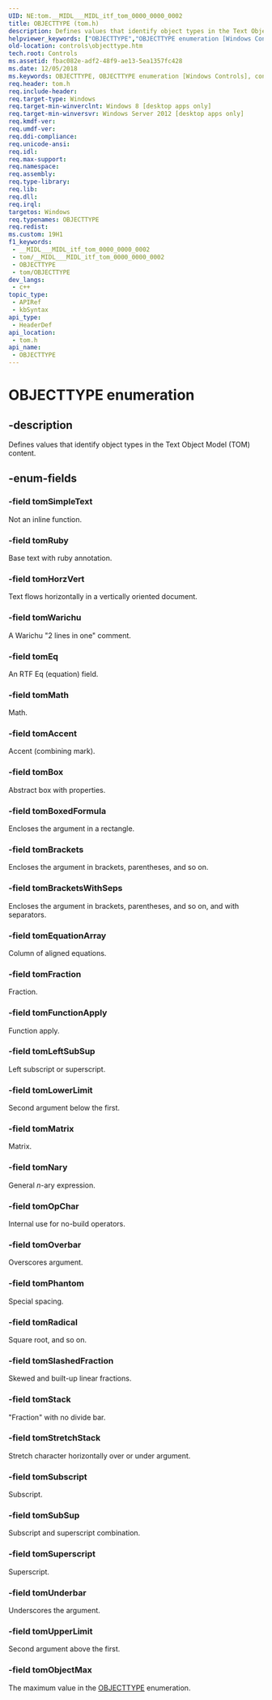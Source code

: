 ```yaml
---
UID: NE:tom.__MIDL___MIDL_itf_tom_0000_0000_0002
title: OBJECTTYPE (tom.h)
description: Defines values that identify object types in the Text Object Model (TOM)  content.
helpviewer_keywords: ["OBJECTTYPE","OBJECTTYPE enumeration [Windows Controls]","controls.objecttype","tom/OBJECTTYPE","tom/tomAccent","tom/tomBox","tom/tomBoxedFormula","tom/tomBrackets","tom/tomBracketsWithSeps","tom/tomEq","tom/tomEquationArray","tom/tomFraction","tom/tomFunctionApply","tom/tomHorzVert","tom/tomLeftSubSup","tom/tomLowerLimit","tom/tomMath","tom/tomMatrix","tom/tomNary","tom/tomObjectMax","tom/tomOpChar","tom/tomOverbar","tom/tomPhantom","tom/tomRadical","tom/tomRuby","tom/tomSimpleText","tom/tomSlashedFraction","tom/tomStack","tom/tomStretchStack","tom/tomSubSup","tom/tomSubscript","tom/tomSuperscript","tom/tomUnderbar","tom/tomUpperLimit","tom/tomWarichu","tomAccent","tomBox","tomBoxedFormula","tomBrackets","tomBracketsWithSeps","tomEq","tomEquationArray","tomFraction","tomFunctionApply","tomHorzVert","tomLeftSubSup","tomLowerLimit","tomMath","tomMatrix","tomNary","tomObjectMax","tomOpChar","tomOverbar","tomPhantom","tomRadical","tomRuby","tomSimpleText","tomSlashedFraction","tomStack","tomStretchStack","tomSubSup","tomSubscript","tomSuperscript","tomUnderbar","tomUpperLimit","tomWarichu"]
old-location: controls\objecttype.htm
tech.root: Controls
ms.assetid: fbac082e-adf2-48f9-ae13-5ea1357fc428
ms.date: 12/05/2018
ms.keywords: OBJECTTYPE, OBJECTTYPE enumeration [Windows Controls], controls.objecttype, tom/OBJECTTYPE, tom/tomAccent, tom/tomBox, tom/tomBoxedFormula, tom/tomBrackets, tom/tomBracketsWithSeps, tom/tomEq, tom/tomEquationArray, tom/tomFraction, tom/tomFunctionApply, tom/tomHorzVert, tom/tomLeftSubSup, tom/tomLowerLimit, tom/tomMath, tom/tomMatrix, tom/tomNary, tom/tomObjectMax, tom/tomOpChar, tom/tomOverbar, tom/tomPhantom, tom/tomRadical, tom/tomRuby, tom/tomSimpleText, tom/tomSlashedFraction, tom/tomStack, tom/tomStretchStack, tom/tomSubSup, tom/tomSubscript, tom/tomSuperscript, tom/tomUnderbar, tom/tomUpperLimit, tom/tomWarichu, tomAccent, tomBox, tomBoxedFormula, tomBrackets, tomBracketsWithSeps, tomEq, tomEquationArray, tomFraction, tomFunctionApply, tomHorzVert, tomLeftSubSup, tomLowerLimit, tomMath, tomMatrix, tomNary, tomObjectMax, tomOpChar, tomOverbar, tomPhantom, tomRadical, tomRuby, tomSimpleText, tomSlashedFraction, tomStack, tomStretchStack, tomSubSup, tomSubscript, tomSuperscript, tomUnderbar, tomUpperLimit, tomWarichu
req.header: tom.h
req.include-header: 
req.target-type: Windows
req.target-min-winverclnt: Windows 8 [desktop apps only]
req.target-min-winversvr: Windows Server 2012 [desktop apps only]
req.kmdf-ver: 
req.umdf-ver: 
req.ddi-compliance: 
req.unicode-ansi: 
req.idl: 
req.max-support: 
req.namespace: 
req.assembly: 
req.type-library: 
req.lib: 
req.dll: 
req.irql: 
targetos: Windows
req.typenames: OBJECTTYPE
req.redist: 
ms.custom: 19H1
f1_keywords:
 - __MIDL___MIDL_itf_tom_0000_0000_0002
 - tom/__MIDL___MIDL_itf_tom_0000_0000_0002
 - OBJECTTYPE
 - tom/OBJECTTYPE
dev_langs:
 - c++
topic_type:
 - APIRef
 - kbSyntax
api_type:
 - HeaderDef
api_location:
 - tom.h
api_name:
 - OBJECTTYPE
---
```


# OBJECTTYPE enumeration


## -description

Defines values that identify object types in the Text Object Model (TOM)  content.

## -enum-fields

### -field tomSimpleText

Not an inline function.

### -field tomRuby

Base text with ruby annotation.

### -field tomHorzVert

Text flows horizontally in a vertically oriented document.

### -field tomWarichu

A Warichu "2 lines in one" comment.

### -field tomEq

An RTF Eq (equation) field.

### -field tomMath

Math.

### -field tomAccent

Accent (combining mark).

### -field tomBox

Abstract box with properties.

### -field tomBoxedFormula

Encloses the argument in a rectangle.

### -field tomBrackets

Encloses the argument in brackets, parentheses, and so on.

### -field tomBracketsWithSeps

Encloses the argument in brackets, parentheses, and so on, and with separators.

### -field tomEquationArray

Column of aligned equations.

### -field tomFraction

Fraction.

### -field tomFunctionApply

Function apply.

### -field tomLeftSubSup

Left subscript or superscript.

### -field tomLowerLimit

Second argument below the first.

### -field tomMatrix

Matrix.

### -field tomNary

General <i>n</i>-ary expression.

### -field tomOpChar

Internal use for no-build operators.

### -field tomOverbar

Overscores argument.

### -field tomPhantom

Special spacing.

### -field tomRadical

Square root, and so on.

### -field tomSlashedFraction

Skewed and built-up linear fractions.

### -field tomStack

"Fraction" with no divide bar.

### -field tomStretchStack

Stretch character horizontally over or under argument.

### -field tomSubscript

Subscript.

### -field tomSubSup

Subscript and superscript combination.

### -field tomSuperscript

Superscript.

### -field tomUnderbar

Underscores the argument.

### -field tomUpperLimit

Second argument above the first.

### -field tomObjectMax

The maximum value in the <a href="/windows/win32/api/tom/ne-tom-objecttype">OBJECTTYPE</a> enumeration.


